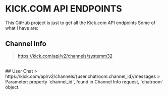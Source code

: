 # KICK.COM API ENDPOINTS
This GitHub project is just to get all the Kick.com API endpoints
Some of what I have are:

## Channel Info
> https://kick.com/api/v2/channels/systemm32
<br/>
## User Chat
> https://kick.com/api/v2/channels/{user.chatroom.channel_id}/messages
> Parameter: property `channel_id`, found in Channel Info request, `chatroom` object.
<br/>
